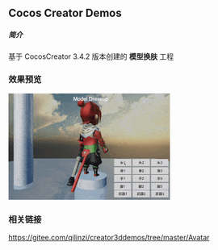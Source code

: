 ## Cocos Creator Demos

##### 简介
基于 CocosCreator 3.4.2 版本创建的 **模型换肤** 工程

### 效果预览
![image](../../gif/202201/2022012088.gif)

### 相关链接
https://gitee.com/qilinzi/creator3ddemos/tree/master/Avatar